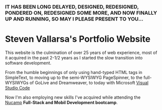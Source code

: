 ### IT HAS BEEN LONG DELAYED, DESIGNED, REDESIGNED, PONDERED ON, REDESIGNED SOME MORE, AND NOW FINALLY UP AND RUNNING, SO MAY I PLEASE PRESENT TO YOU...

# Steven Vallarsa's Portfolio Website

This website is the culmination of over 25 years of web experience, most of it acquired in the past 2-1/2 years as I started the slow transition into software development.

From the humble beginnings of only using hand-typed HTML tags in SimpleText, to moving up to the semi-WYSIWYG PageSpinner, to the full-WYSIWYGs of GoLive and Dreamweaver, to today with Microsoft [Visual Studio Code](https://code.visualstudio.com)

Now I'm also employing new skills I've acquired while attending the [Nucamp](http://www.nucamp.co) __Full-Stack and Mobil Development bootcamp__.
